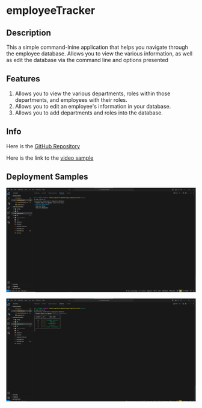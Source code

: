 # employeeTracker

## Description
This a simple command-lnine application that helps you navigate through the employee database. Allows you to view the various information, as well as edit the database via the command line and options presented

## Features
1. Allows you to view the various departments, roles within those departments, and employees with their roles.
2. Allows you to edit an employee's information in your database.
3. Allows you to add departments and roles into the database.

## Info
Here is the [GitHub Repository](https://github.com/Mizzymizu/employeeTracker)

Here is the link to the [video sample](https://www.youtube.com/watch?v=sNukLjvHU6U)

## Deployment Samples
![Selection](./deployment/Selection%20%20(Incomplete).png)

![Feature](./deployment/viewDepts%20(incomplete).png)